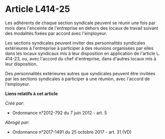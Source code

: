 # Article L414-25

Les adhérents de chaque section syndicale peuvent se réunir une fois par mois dans l'enceinte de l'entreprise en dehors des
locaux de travail suivant des modalités fixées par accord avec l'employeur. 

Les sections syndicales peuvent inviter des personnalités syndicales extérieures à l'entreprise à participer à des réunions
organisées par elles dans les locaux syndicaux mis à leur disposition en application de l'article L. 414-23, ou, avec
l'accord du chef d'entreprise, dans d'autres locaux mis à leur disposition. 

Des personnalités extérieures autres que syndicales peuvent être invitées par les sections syndicales à participer à une
réunion, avec l'accord de l'employeur.

**Liens relatifs à cet article**

_Créé par_:

  - Ordonnance n°2012-792 du 7 juin 2012 - art. 5

_Abrogé par_:

  - Ordonnance n°2017-1491 du 25 octobre 2017 - art. 31 (VD)
